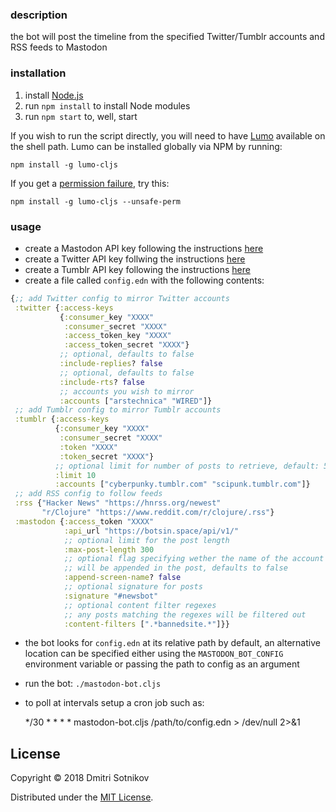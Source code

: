 ### description

the bot will post the timeline from the specified Twitter/Tumblr accounts and RSS feeds to Mastodon

### installation

1. install [Node.js](https://nodejs.org/en/)
2. run `npm install` to install Node modules
3. run `npm start` to, well, start

If you wish to run the script directly, you will need to have [Lumo](https://github.com/anmonteiro/lumo) available on the shell path. Lumo can be installed globally via NPM by running:

    npm install -g lumo-cljs

If you get a [permission failure](https://github.com/anmonteiro/lumo/issues/206), try this:

    npm install -g lumo-cljs --unsafe-perm


### usage

* create a Mastodon API key following the instructions [here](https://tinysubversions.com/notes/mastodon-bot/)
* create a Twitter API key follwing the instructions [here](https://developer.twitter.com/en/docs/basics/authentication/guides/access-tokens)
* create a Tumblr API key following the instructions [here](http://www.developerdrive.com/2014/05/how-to-get-started-with-the-tumblr-api-part-1/)
* create a file called `config.edn` with the following contents:

```clojure
{;; add Twitter config to mirror Twitter accounts
 :twitter {:access-keys
           {:consumer_key "XXXX"
            :consumer_secret "XXXX"
            :access_token_key "XXXX"
            :access_token_secret "XXXX"}
           ;; optional, defaults to false
           :include-replies? false
           ;; optional, defaults to false
           :include-rts? false
           ;; accounts you wish to mirror
           :accounts ["arstechnica" "WIRED"]}
 ;; add Tumblr config to mirror Tumblr accounts
 :tumblr {:access-keys
          {:consumer_key "XXXX"
           :consumer_secret "XXXX"
           :token "XXXX"
           :token_secret "XXXX"}
          ;; optional limit for number of posts to retrieve, default: 5
          :limit 10
          :accounts ["cyberpunky.tumblr.com" "scipunk.tumblr.com"]}
 ;; add RSS config to follow feeds
 :rss {"Hacker News" "https://hnrss.org/newest"
       "r/Clojure" "https://www.reddit.com/r/clojure/.rss"}
 :mastodon {:access_token "XXXX"
            :api_url "https://botsin.space/api/v1/"
            ;; optional limit for the post length
            :max-post-length 300
            ;; optional flag specifying wether the name of the account
            ;; will be appended in the post, defaults to false
            :append-screen-name? false
            ;; optional signature for posts
            :signature "#newsbot"
            ;; optional content filter regexes
            ;; any posts matching the regexes will be filtered out
            :content-filters [".*bannedsite.*"]}}
```

* the bot looks for `config.edn` at its relative path by default, an alternative location can be specified either using the `MASTODON_BOT_CONFIG` environment variable or passing the path to config as an argument

* run the bot: `./mastodon-bot.cljs`
* to poll at intervals setup a cron job such as:

    */30 * * * * mastodon-bot.cljs /path/to/config.edn > /dev/null 2>&1

## License

Copyright © 2018 Dmitri Sotnikov

Distributed under the [MIT License](http://opensource.org/licenses/MIT).
